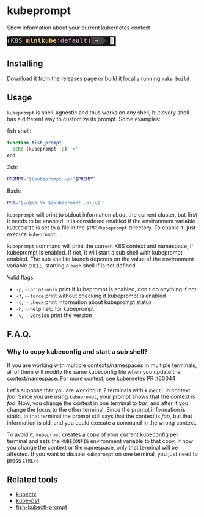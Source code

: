 # kubeprompt

Show information about your current kubernetes context

![prompt](imgs/kubeprompt.png)

## Installing

Download it from the
[releases](https://github.com/jlesquembre/kubeprompt/releases) page or build it
locally running `make build`

## Usage

`kubeprompt` is shell-agnostic and thus works on any shell, but every shell has
a different way to customize its prompt. Some examples:

fish shell:

```sh
function fish_prompt
  echo (kubeprompt -p) '>'
end
```

Zsh:

```sh
PROMPT='$(kubeprompt -p)'$PROMPT
```

Bash:

```sh
PS1='[\u@\h \W $(kubeprompt -p)]\$ '
```

`kubeprompt` will print to stdout information about the current cluster, but
first it needs to be enabled. It is considered enabled if the environment
variable `KUBECONFIG` is set to a file in the `$TMP/kubeprompt` directory. To
enable it, just execute `kubeprompt`.

`kubeprompt` command will print the current K8S context and namespace, if
kubeprompt is enabled. If not, it will start a sub shell with kubeprompt
enabled. The sub shell to launch depends on the value of the environment
variable `SHELL`, starting a `bash` shell if is not defined.

Valid flags:

- `-p`, `--print-only` print if kubeprompt is enabled, don't do anything if not
- `-f`, `--force` print without checking if kubeprompt is enabled
- `-c`, `--check` print information about kubeprompt status
- `-h`, `--help` help for kubeprompt
- `-v`, `--version` print the version

## F.A.Q.

### Why to copy kubeconfig and start a sub shell?

If you are working with multiple contexts/namespaces in multiple terminals, all
of them will modify the same kubeconfig file when you update the
context/namespace. For more context, see
[kubernetes PR #60044](https://github.com/kubernetes/kubernetes/pull/60044#issuecomment-405420482)

Let's suppose that you are working in 2 terminals with `kubectl` in context
_foo_. Since you are using `kubeprompt`, your prompt shows that the context is
_foo_. Now, you change the context in one terminal to _bar_, and after it you
change the focus to the other terminal. Since the prompt information is static,
in that terminal the prompt still says that the context is _foo_, but that
information is old, and you could execute a command in the wrong context.

To avoid it, `kubepromt` creates a copy of your current kubeconfig per terminal
and sets the `KUBECONFIG` environment variable to that copy. If now you change
the context or the namespace, only that terminal will be affected. If you want
to disable `kubeprompt` on one terminal, you just need to press `CTRL+d`

## Related tools

- [kubectx](https://github.com/ahmetb/kubectx)
- [kube-ps1](https://github.com/jonmosco/kube-ps1)
- [fish-kubectl-prompt](https://github.com/Ladicle/fish-kubectl-prompt)
